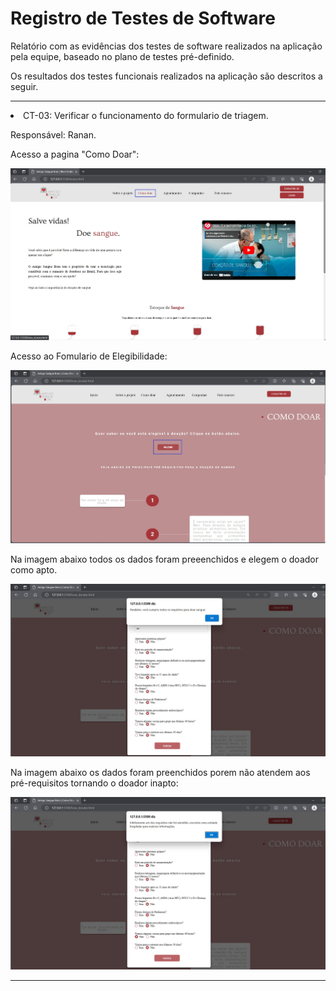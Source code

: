 # Registro de Testes de Software

Relatório com as evidências dos testes de software realizados na aplicação pela equipe, baseado no plano de testes pré-definido.

Os resultados dos testes funcionais realizados na aplicação são descritos a seguir. 

 <hr>
  
  <li> CT-03: Verificar o funcionamento do formulario de triagem.

  Responsável: Ranan.
    
  <p>Acesso a pagina "Como Doar":</p>
    
![Teste RF02 _ 01](https://github.com/ICEI-PUC-Minas-PMV-ADS/Amigo-Sangue-Bom/blob/main/documentos/img/Teste%20RF02%20_%2001.jpg)

  <p>Acesso ao Fomulario de Elegibilidade:</p>
    
![Teste RF02 _ 02.jpg](https://github.com/ICEI-PUC-Minas-PMV-ADS/Amigo-Sangue-Bom/blob/main/documentos/img/Teste%20RF02%20_%2002.jpg)

  <p> Na imagem abaixo todos os dados foram preeenchidos e elegem o doador como apto.</p>
    
![Teste RF02 _ 03](https://github.com/ICEI-PUC-Minas-PMV-ADS/Amigo-Sangue-Bom/blob/main/documentos/img/Teste%20RF02%20_%2003.jpg)

  <p>Na imagem abaixo os dados foram preenchidos porem não atendem aos pré-requisitos tornando o doador inapto:</p>
    
![Teste RF02 _ 04](https://github.com/ICEI-PUC-Minas-PMV-ADS/Amigo-Sangue-Bom/blob/main/documentos/img/Teste%20RF02%20_%2004.jpg)



  </li>
  <hr>